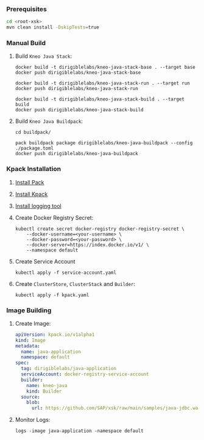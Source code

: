 ### Prerequisites

```bash
cd <root-xsk>
mvn clean install -DskipTests=true
```

### Manual Build

1. Build `Kneo Java Stack`:

    ```
    docker build -t dirigiblelabs/kneo-java-stack-base . --target base
    docker push dirigiblelabs/kneo-java-stack-base

    docker build -t dirigiblelabs/kneo-java-stack-run . --target run
    docker push dirigiblelabs/kneo-java-stack-run

    docker build -t dirigiblelabs/kneo-java-stack-build . --target build
    docker push dirigiblelabs/kneo-java-stack-build
    ```

1. Build `Kneo Java Buildpack`:

    ```
    cd buildpack/

    pack buildpack package dirigiblelabs/kneo-java-buildpack --config ./package.toml
    docker push dirigiblelabs/kneo-java-buildpack
    ```

### Kpack Installation

1. [Install Pack](https://buildpacks.io/docs/tools/pack/#install)
1. [Install Kpack](https://github.com/pivotal/kpack/blob/main/docs/install.md)
1. [Install logging tool](https://github.com/pivotal/kpack/blob/main/docs/logs.md)
1. Create Docker Registry Secret:
    ```
    kubectl create secret docker-registry docker-registry-secret \
        --docker-username=<your-username> \
        --docker-password=<your-password> \
        --docker-server=https://index.docker.io/v1/ \
        --namespace default
    ```

1. Create Service Account
    ```
    kubectl apply -f service-account.yaml
    ```

1. Create `ClusterStore`, `ClusterStack` and `Builder`:

    ```
    kubectl apply -f kpack.yaml
    ```

### Image Building

1. Create Image:

    ```yaml
    apiVersion: kpack.io/v1alpha1
    kind: Image
    metadata:
      name: java-application
      namespace: default
    spec:
      tag: dirigiblelabs/java-application
      serviceAccount: docker-registry-service-account
      builder:
        name: kneo-java
        kind: Builder
      source:
        blob:
          url: https://github.com/SAP/xsk/raw/main/samples/java-jdbc.war.zip
    ```

1. Monitor Logs:

    ```
    logs -image java-application -namespace default
    ```
